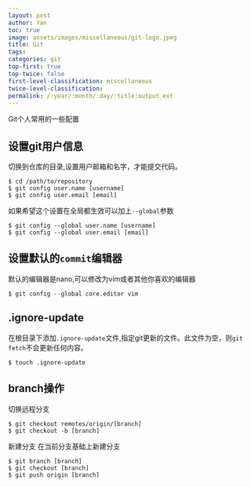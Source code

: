 ```yaml
---
layout: post
author: Yan 
toc: true
image: assets/images/miscellaneous/git-logo.jpeg
title: Git
tags:
categories: git
top-first: true
top-twice: false
first-level-classification: miscellaneous
twice-level-classification:
permalink: /:year/:month/:day/:title:output_ext
---
```


Git个人常用的一些配置

## 设置git用户信息

切换到仓库的目录,设置用户邮箱和名字，才能提交代码。
```shell
$ cd /path/to/repository
$ git config user.name [username]
$ git config user.email [email]
```
如果希望这个设置在全局都生效可以加上`--global`参数
```shell
$ git config --global user.name [username]
$ git config --global user.email [email]
```

## 设置默认的`commit`编辑器
默认的编辑器是nano,可以修改为vim或者其他你喜欢的编辑器
```shell
$ git config --global core.editor vim
```


## .ignore-update
在根目录下添加`.ignore-update`文件,指定git更新的文件。此文件为空，则`git fetch`不会更新任何内容。
```shell
$ touch .ignore-update
```

## branch操作
切换远程分支
```shell
$ git checkout remotes/origin/[branch]
$ git checkout -b [branch]
```
新建分支
在当前分支基础上新建分支
```shell
$ git branch [branch]
$ git checkout [branch]
$ git push origin [branch]
```



